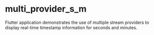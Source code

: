 # multi_provider_s_m

Flutter application demonstrates the use of multiple stream providers to display real-time timestamp information for seconds and minutes.
